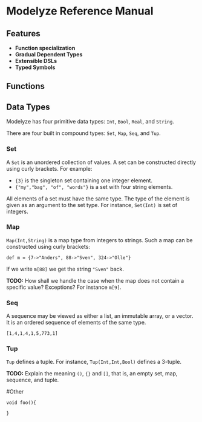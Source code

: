 # Modelyze Reference Manual

## Features

* **Function specialization**
* **Gradual Dependent Types** 
* **Extensible DSLs**
* **Typed Symbols**

## Functions



## Data Types
Modelyze has four primitive data types: `Int`, `Bool`, `Real`, and `String`. 

There are four built in compound types: `Set`, `Map`, `Seq`, and `Tup`. 

### Set
A `Set` is an unordered collection of values. A set can be constructed directly using curly brackets. For example:

* `{3}` is the singleton set containing one integer element.
* `{"my","bag", "of", "words"}` is a set with four string elements.

All elements of a set must have the same type. The type of the element is given as an argument to the set type. For instance, `Set(Int)` is set of integers.

### Map
`Map(Int,String)` is a map type from integers to strings. Such a map can be constructed using curly brackets:

```
def m = {7->"Anders", 88->"Sven", 324->"Olle"}
```
If we write `m[88]` we get the string `"Sven"` back. 

**TODO:** How shall we handle the case when the map does not contain a specific value? Exceptions? For instance `m[9]`. 
 
 
 
### Seq
A sequence may be viewed as either a list, an immutable array, or a vector. It is an ordered sequence of elements  of the same type. 

```
[1,4,1,4,1,5,773,1]
``` 

### Tup
`Tup` defines a tuple. For instance, `Tup(Int,Int,Bool)` defines a 3-tuple.


**TODO:** Explain the meaning `()`, `{}` and `[]`, that is, an empty set, map, sequence, and tuple. 

#Other
 

```
void foo(){

}
```
 
  